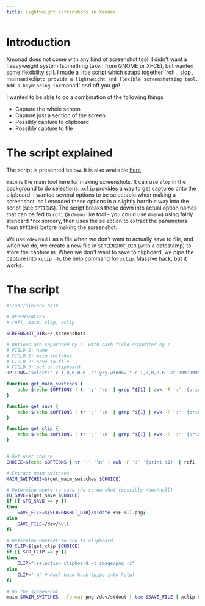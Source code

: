 ```yaml
---
title: Lightweight screenshots in Xmonad
---
```


# Introduction

Xmonad does not come with any kind of screenshot tool. I didn't want a heavyweight system (something taken from GNOME or XFCE), but wanted some flexibility still. I made a little script which straps together``rofi`, `slop`, `maim` and `xclip` to provide a lightweight and flexible screenshotting tool. Add a keybinding in `xmonad` and off you go!

I wanted to be able to do a combination of the following things
 - Capture the whole screen
 - Capture just a section of the screen
 - Possibly capture to clipboard
 - Possibly capture to file


# The script explained

The script is presented below. It is also available [here](https://github.com/rlupton20/dotfiles/blob/master/scripts/super-screenshot.sh).

`maim` is the main tool here for making screenshots. It can use `slop` in the background to do selections. `xclip` provides a way to get captures onto the clipboard. I wanted several options to be selectable when making a screenshot, so I encoded these options in a slightly horrible way into the script (see `OPTIONS`). The script breaks these down into actual option names that can be fed to `rofi` (a `dmenu` like tool - you could use `dmenu`) using fairly standard *nix sorcery, then uses the selection to extract the parameters from `OPTIONS` before making the screenshot.

We use `/dev/null` as a file when we don't want to actually save to file, and when we do, we create a new file in `SCREENSHOT_DIR` (with a datestamp) to store the capture in. When we don't want to save to clipboard, we pipe the capture into `xclip -h`, the help command for `xclip`. Massive hack, but it works.

# The script

```bash
#!/usr/bin/env bash

# DEPENDENCIES
# rofi, maim, slop, xclip

SCREENSHOT_DIR=~/.screenshots

# Options are separated by ;, with each field separated by :
# FIELD 0: name
# FIELD 1: maim switches
# FIELD 2: save to file
# FIELD 3: put on clipboard
OPTIONS='select:"-c 1,0,0,0.6 -s":y:y;window:"-c 1,0,0,0.6 -st 9999999":y:y;screen:"":y:y;clip:"-c 1,0,0,0.6 -s":n:y'

function get_maim_switches {
    echo $(echo $OPTIONS | tr ';' '\n' | grep ^${1} | awk -F ':' '{print $2}' | xargs echo)
}

function get_save {
    echo $(echo $OPTIONS | tr ';' '\n' | grep ^${1} | awk -F ':' '{print $3}' | xargs echo)
}

function get_clip {
    echo $(echo $OPTIONS | tr ';' '\n' | grep ^${1} | awk -F ':' '{print $4}' | xargs echo)
}


# Get user choice
CHOICE=$(echo $OPTIONS | tr ';' '\n' | awk -F ':' '{print $1}' | rofi -dmenu)

# Extract maim switches
MAIM_SWITCHES=$(get_maim_switches $CHOICE)

# Determine where to save the screenshot (possibly /dev/null)
TO_SAVE=$(get_save $CHOICE)
if [[ $TO_SAVE == y ]]
then
    SAVE_FILE=${SCREENSHOT_DIR}/$(date +%F-%T).png;
else
    SAVE_FILE=/dev/null
fi

# Determine whether to add to clipboard
TO_CLIP=$(get_clip $CHOICE)
if [[ $TO_CLIP == y ]]
then
    CLIP="-selection clipboard -t image/png -i"
else
    CLIP="-h" # Hack hack hack (pipe into help)
fi

# Do the screenshot
maim $MAIM_SWITCHES --format png /dev/stdout | tee $SAVE_FILE | xclip $CLIP
```
